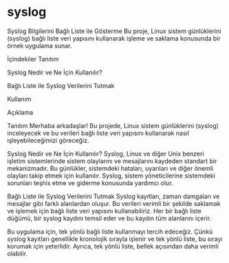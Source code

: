 # syslog
Syslog Bilgilerini Bağlı Liste ile Gösterme
Bu proje, Linux sistem günlüklerini (syslog) bağlı liste veri yapısını kullanarak işleme ve saklama konusunda bir örnek uygulama sunar.

İçindekiler
Tanıtım

Syslog Nedir ve Ne İçin Kullanılır?

Bağlı Liste ile Syslog Verilerini Tutmak

Kullanım

Açıklama

Tanıtım
Merhaba arkadaşlar! Bu projede, Linux sistem günlüklerini (syslog) inceleyecek ve bu verileri bağlı liste veri yapısını kullanarak nasıl işleyebileceğimizi göreceğiz.

Syslog Nedir ve Ne İçin Kullanılır?
Syslog, Linux ve diğer Unix benzeri işletim sistemlerinde sistem olaylarını ve mesajlarını kaydeden standart bir mekanizmadır. Bu günlükler, sistemdeki hataları, uyarıları ve diğer önemli olayları takip etmek için kullanılır. Syslog, sistem yöneticilerine sistemdeki sorunları teşhis etme ve giderme konusunda yardımcı olur.

Bağlı Liste ile Syslog Verilerini Tutmak
Syslog kayıtları, zaman damgaları ve mesajlar gibi farklı alanlardan oluşur. Bu verileri verimli bir şekilde saklamak ve işlemek için bağlı liste veri yapısını kullanabiliriz. Her bir bağlı liste düğümü, bir syslog kaydını temsil eder ve bu kaydın tüm alanlarını içerir.

Bu uygulama için, tek yönlü bağlı liste kullanmayı tercih edeceğiz. Çünkü syslog kayıtları genellikle kronolojik sırayla işlenir ve tek yönlü liste, bu sırayı korumak için yeterlidir. Ayrıca, tek yönlü liste, bellek açısından daha verimli olabilir. 
